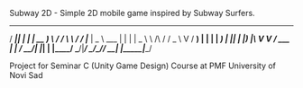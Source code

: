 Subway 2D - Simple 2D mobile game inspired by Subway Surfers.
  ____  _   _ ______        ___ __   __  ____  ____  
 / ___|| | | | __ ) \      / / \\ \ / / |___ \|  _ \ 
 \___ \| | | |  _ \\ \ /\ / / _ \\ V /    __) | | | |
  ___) | |_| | |_) |\ V  V / ___ \| |    / __/| |_| |
 |____/ \___/|____/  \_/\_/_/   \_\_|   |_____|____/ 
                                                     
Project for Seminar C (Unity Game Design) Course at PMF University of Novi Sad
